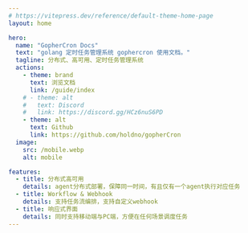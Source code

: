 ```yaml
---
# https://vitepress.dev/reference/default-theme-home-page
layout: home

hero:
  name: "GopherCron Docs"
  text: "golang 定时任务管理系统 gophercron 使用文档。"
  tagline: 分布式、高可用、定时任务管理系统
  actions:
    - theme: brand
      text: 浏览文档
      link: /guide/index
    # - theme: alt
    #   text: Discord
    #   link: https://discord.gg/HCz6nuS6PD
    - theme: alt
      text: Github
      link: https://github.com/holdno/gopherCron
  image:
    src: /mobile.webp
    alt: mobile

features:
  - title: 分布式高可用
    details: agent分布式部署，保障同一时间，有且仅有一个agent执行对应任务
  - title: Workflow & Webhook
    details: 支持任务流编排，支持自定义webhook
  - title: 响应式界面
    details: 同时支持移动端与PC端，方便在任何场景调度任务
---
```

